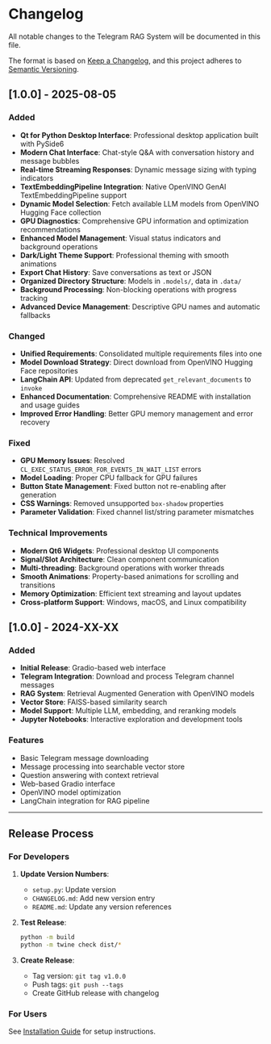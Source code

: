 # Changelog

All notable changes to the Telegram RAG System will be documented in this file.

The format is based on [Keep a Changelog](https://keepachangelog.com/en/1.0.0/),
and this project adheres to [Semantic Versioning](https://semver.org/spec/v2.0.0.html).

## [1.0.0] - 2025-08-05

### Added
- **Qt for Python Desktop Interface**: Professional desktop application built with PySide6
- **Modern Chat Interface**: Chat-style Q&A with conversation history and message bubbles
- **Real-time Streaming Responses**: Dynamic message sizing with typing indicators
- **TextEmbeddingPipeline Integration**: Native OpenVINO GenAI TextEmbeddingPipeline support
- **Dynamic Model Selection**: Fetch available LLM models from OpenVINO Hugging Face collection
- **GPU Diagnostics**: Comprehensive GPU information and optimization recommendations
- **Enhanced Model Management**: Visual status indicators and background operations
- **Dark/Light Theme Support**: Professional theming with smooth animations
- **Export Chat History**: Save conversations as text or JSON
- **Organized Directory Structure**: Models in `.models/`, data in `.data/`
- **Background Processing**: Non-blocking operations with progress tracking
- **Advanced Device Management**: Descriptive GPU names and automatic fallbacks

### Changed
- **Unified Requirements**: Consolidated multiple requirements files into one
- **Model Download Strategy**: Direct download from OpenVINO Hugging Face repositories
- **LangChain API**: Updated from deprecated `get_relevant_documents` to `invoke`
- **Enhanced Documentation**: Comprehensive README with installation and usage guides
- **Improved Error Handling**: Better GPU memory management and error recovery

### Fixed
- **GPU Memory Issues**: Resolved `CL_EXEC_STATUS_ERROR_FOR_EVENTS_IN_WAIT_LIST` errors
- **Model Loading**: Proper CPU fallback for GPU failures
- **Button State Management**: Fixed button not re-enabling after generation
- **CSS Warnings**: Removed unsupported `box-shadow` properties
- **Parameter Validation**: Fixed channel list/string parameter mismatches

### Technical Improvements
- **Modern Qt6 Widgets**: Professional desktop UI components
- **Signal/Slot Architecture**: Clean component communication
- **Multi-threading**: Background operations with worker threads
- **Smooth Animations**: Property-based animations for scrolling and transitions
- **Memory Optimization**: Efficient text streaming and layout updates
- **Cross-platform Support**: Windows, macOS, and Linux compatibility

## [1.0.0] - 2024-XX-XX

### Added
- **Initial Release**: Gradio-based web interface
- **Telegram Integration**: Download and process Telegram channel messages
- **RAG System**: Retrieval Augmented Generation with OpenVINO models
- **Vector Store**: FAISS-based similarity search
- **Model Support**: Multiple LLM, embedding, and reranking models
- **Jupyter Notebooks**: Interactive exploration and development tools

### Features
- Basic Telegram message downloading
- Message processing into searchable vector store
- Question answering with context retrieval
- Web-based Gradio interface
- OpenVINO model optimization
- LangChain integration for RAG pipeline

---

## Release Process

### For Developers

1. **Update Version Numbers**:
   - `setup.py`: Update version
   - `CHANGELOG.md`: Add new version entry
   - `README.md`: Update any version references

2. **Test Release**:
   ```bash
   python -m build
   python -m twine check dist/*
   ```

3. **Create Release**:
   - Tag version: `git tag v1.0.0`
   - Push tags: `git push --tags`
   - Create GitHub release with changelog

### For Users

See [Installation Guide](README.md#installation) for setup instructions. 